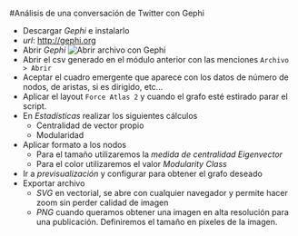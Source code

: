 #Análisis de una conversación de Twitter con Gephi

- Descargar *Gephi* e instalarlo 
- *url*: http://gephi.org
- Abrir *Gephi*
![Abrir archivo con Gephi](/tree/master/04%20analisis-redes-sociales/abrir-gephi.png "Abrir archivo con Gephi")
- Abrir el csv generado en el módulo anterior con las menciones `Archivo > Abrir`
- Aceptar el cuadro emergente que aparece con los datos de número de nodos, de aristas, si es dirigido, etc...
- Aplicar el layout `Force Atlas 2` y cuando el grafo esté estirado parar el script.
- En *Estadísticas* realizar los siguientes cálculos
	- Centralidad de vector propio
	- Modularidad
- Aplicar formato a los nodos
	- Para el tamaño utilizaremos la *medida de centralidad Eigenvector*
	- Para el color utilizaremos el valor *Modularity Class*
- Ir a *previsualización* y configurar para obtener el grafo deseado
- Exportar archivo
	- *SVG* en vectorial, se abre con cualquier navegador y permite hacer zoom sin perder calidad de imagen
	- *PNG* cuando queramos obtener una imagen en alta resolución para una publicación. Definiremos el tamaño en píxeles de la imagen.